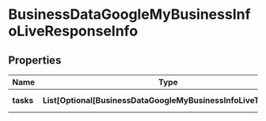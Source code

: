 # BusinessDataGoogleMyBusinessInfoLiveResponseInfo


## Properties

| Name | Type | Description | Notes |
|------------ | ------------- | ------------- | -------------|
**tasks** | **List[Optional[BusinessDataGoogleMyBusinessInfoLiveTaskInfo]]** | array of tasks |[optional]|